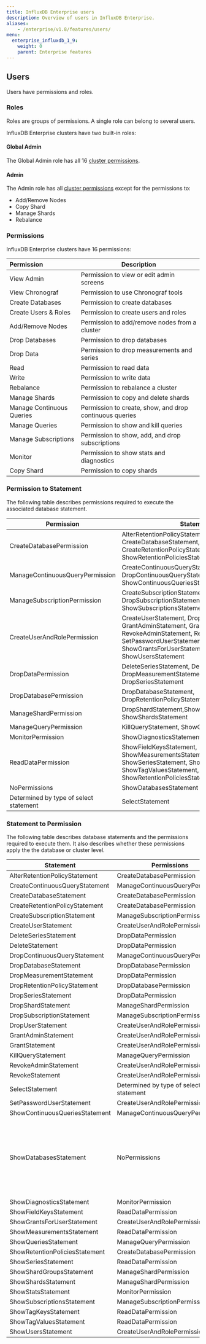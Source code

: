 ```yaml
---
title: InfluxDB Enterprise users
description: Overview of users in InfluxDB Enterprise.
aliases:
    - /enterprise/v1.8/features/users/
menu:
  enterprise_influxdb_1_9:
    weight: 0
    parent: Enterprise features
---
```


<!--
Consider:
Penelope, who has a Dev role, w/ permissions: she can Manage Queries, Monitor, Add/remove Nodes.
Jim has role Marketing, w/ permissions:  he can View Admin, Graph Role, View Chronograf.
-->

## Users

Users have permissions and roles.

### Roles

Roles are groups of permissions.
A single role can belong to several users.

InfluxDB Enterprise clusters have two built-in roles:

#### Global Admin

The Global Admin role has all 16 [cluster permissions](#permissions).

#### Admin

The Admin role has all [cluster permissions](#permissions) except for the
permissions to:

* Add/Remove Nodes
* Copy Shard
* Manage Shards
* Rebalance

### Permissions

InfluxDB Enterprise clusters have 16 permissions:

| Permission                | Description                                             |
|:--------------------------|---------------------------------------------------------|
| View Admin                | Permission to view or edit admin screens                |
| View Chronograf           | Permission to use Chronograf tools                      |
| Create Databases          | Permission to create databases                          |
| Create Users & Roles      | Permission to create users and roles                    |
| Add/Remove Nodes          | Permission to add/remove nodes from a cluster           |
| Drop Databases            | Permission to drop databases                            |
| Drop Data                 | Permission to drop measurements and series              |
| Read                      | Permission to read data                                 |
| Write                     | Permission to write data                                |
| Rebalance                 | Permission to rebalance a cluster                       |
| Manage Shards             | Permission to copy and delete shards                    |
| Manage Continuous Queries | Permission to create, show, and drop continuous queries |
| Manage Queries            | Permission to show and kill queries                     |
| Manage Subscriptions      | Permission to show, add, and drop subscriptions         |
| Monitor                   | Permission to show stats and diagnostics                |
| Copy Shard                | Permission to copy shards                               |

### Permission to Statement

The following table describes permissions required to execute the associated database statement.
<!-- It also describes whether these permissions apply just to InfluxDB (Database) or InfluxDB Enterprise (Cluster). -->

| Permission                             | Statement                                                                                                                                                                                    |
|----------------------------------------|----------------------------------------------------------------------------------------------------------------------------------------------------------------------------------------------|
| CreateDatabasePermission               | AlterRetentionPolicyStatement, CreateDatabaseStatement, CreateRetentionPolicyStatement, ShowRetentionPoliciesStatement                                                                       |
| ManageContinuousQueryPermission        | CreateContinuousQueryStatement, DropContinuousQueryStatement, ShowContinuousQueriesStatement                                                                                                 |
| ManageSubscriptionPermission           | CreateSubscriptionStatement, DropSubscriptionStatement, ShowSubscriptionsStatement                                                                                                           |
| CreateUserAndRolePermission            | CreateUserStatement, DropUserStatement, GrantAdminStatement, GrantStatement, RevokeAdminStatement, RevokeStatement, SetPasswordUserStatement, ShowGrantsForUserStatement, ShowUsersStatement |
| DropDataPermission                     | DeleteSeriesStatement, DeleteStatement, DropMeasurementStatement, DropSeriesStatement                                                                                                        |
| DropDatabasePermission                 | DropDatabaseStatement, DropRetentionPolicyStatement                                                                                                                                          |
| ManageShardPermission                  | DropShardStatement,ShowShardGroupsStatement, ShowShardsStatement                                                                                                                             |
| ManageQueryPermission                  | KillQueryStatement, ShowQueriesStatement                                                                                                                                                     |
| MonitorPermission                      | ShowDiagnosticsStatement, ShowStatsStatement                                                                                                                                                 |
| ReadDataPermission                     | ShowFieldKeysStatement, ShowMeasurementsStatement, ShowSeriesStatement, ShowTagKeysStatement, ShowTagValuesStatement, ShowRetentionPoliciesStatement                                         |
| NoPermissions                          | ShowDatabasesStatement                                                                                                                                                                       |
| Determined by type of select statement | SelectStatement                                                                                                                                                                              |

### Statement to Permission

The following table describes database statements and the permissions required to execute them.
It also describes whether these permissions apply the the database or cluster level.

| Statement                      | Permissions                            | Scope    |                                                                          |
|--------------------------------|----------------------------------------|----------|--------------------------------------------------------------------------|
| AlterRetentionPolicyStatement  | CreateDatabasePermission               | Database |                                                                          |
| CreateContinuousQueryStatement | ManageContinuousQueryPermission        | Database |                                                                          |
| CreateDatabaseStatement        | CreateDatabasePermission               | Cluster  |                                                                          |
| CreateRetentionPolicyStatement | CreateDatabasePermission               | Database |                                                                          |
| CreateSubscriptionStatement    | ManageSubscriptionPermission           | Database |                                                                          |
| CreateUserStatement            | CreateUserAndRolePermission            | Database |                                                                          |
| DeleteSeriesStatement          | DropDataPermission                     | Database |                                                                          |
| DeleteStatement                | DropDataPermission                     | Database |                                                                          |
| DropContinuousQueryStatement   | ManageContinuousQueryPermission        | Database |                                                                          |
| DropDatabaseStatement          | DropDatabasePermission                 | Cluster  |                                                                          |
| DropMeasurementStatement       | DropDataPermission                     | Database |                                                                          |
| DropRetentionPolicyStatement   | DropDatabasePermission                 | Database |                                                                          |
| DropSeriesStatement            | DropDataPermission                     | Database |                                                                          |
| DropShardStatement             | ManageShardPermission                  | Cluster  |                                                                          |
| DropSubscriptionStatement      | ManageSubscriptionPermission           | Database |                                                                          |
| DropUserStatement              | CreateUserAndRolePermission            | Database |                                                                          |
| GrantAdminStatement            | CreateUserAndRolePermission            | Database |                                                                          |
| GrantStatement                 | CreateUserAndRolePermission            | Database |                                                                          |
| KillQueryStatement             | ManageQueryPermission                  | Database |                                                                          |
| RevokeAdminStatement           | CreateUserAndRolePermission            | Database |                                                                          |
| RevokeStatement                | CreateUserAndRolePermission            | Database |                                                                          |
| SelectStatement                | Determined by type of select statement | n/a      |                                                                          |
| SetPasswordUserStatement       | CreateUserAndRolePermission            | Database |                                                                          |
| ShowContinuousQueriesStatement | ManageContinuousQueryPermission        | Database |                                                                          |
| ShowDatabasesStatement         | NoPermissions                          | Cluster  | The user's grants determine which databases are returned in the results. |
| ShowDiagnosticsStatement       | MonitorPermission                      | Database |                                                                          |
| ShowFieldKeysStatement         | ReadDataPermission                     | Database |                                                                          |
| ShowGrantsForUserStatement     | CreateUserAndRolePermission            | Database |                                                                          |
| ShowMeasurementsStatement      | ReadDataPermission                     | Database |                                                                          |
| ShowQueriesStatement           | ManageQueryPermission                  | Database |                                                                          |
| ShowRetentionPoliciesStatement | CreateDatabasePermission               | Database |                                                                          |
| ShowSeriesStatement            | ReadDataPermission                     | Database |                                                                          |
| ShowShardGroupsStatement       | ManageShardPermission                  | Cluster  |                                                                          |
| ShowShardsStatement            | ManageShardPermission                  | Cluster  |                                                                          |
| ShowStatsStatement             | MonitorPermission                      | Database |                                                                          |
| ShowSubscriptionsStatement     | ManageSubscriptionPermission           | Database |                                                                          |
| ShowTagKeysStatement           | ReadDataPermission                     | Database |                                                                          |
| ShowTagValuesStatement         | ReadDataPermission                     | Database |                                                                          |
| ShowUsersStatement             | CreateUserAndRolePermission            | Database |                                                                          |
